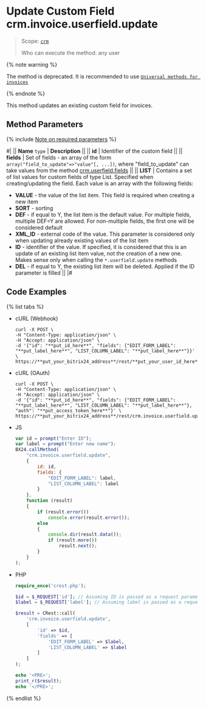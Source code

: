 # Update Custom Field crm.invoice.userfield.update

> Scope: [`crm`](../../../scopes/permissions.md)
>
> Who can execute the method: any user

{% note warning %}

The method is deprecated. It is recommended to use [`Universal methods for invoices`](../../universal/invoice.md)

{% endnote %}

This method updates an existing custom field for invoices.

## Method Parameters

{% include [Note on required parameters](../../../../_includes/required.md) %}

#|
|| **Name**
`type` | **Description** ||
|| **id** | Identifier of the custom field ||
|| **fields** | Set of fields - an array of the form `array("field_to_update"=>"value"[, ...])`, where "field_to_update" can take values from the method [crm.userfield.fields](../../universal/user-defined-fields/crm-userfield-fields.md) ||
|| **LIST** | Contains a set of list values for custom fields of type List. Specified when creating/updating the field. Each value is an array with the following fields: 
- **VALUE** - the value of the list item. This field is required when creating a new item  
- **SORT** - sorting 
- **DEF** - if equal to Y, the list item is the default value. For multiple fields, multiple DEF=Y are allowed. For non-multiple fields, the first one will be considered default  
- **XML_ID** - external code of the value. This parameter is considered only when updating already existing values of the list item
- **ID** - identifier of the value. If specified, it is considered that this is an update of an existing list item value, not the creation of a new one. Makes sense only when calling the `*.userfield.update` methods
- **DEL** - if equal to Y, the existing list item will be deleted. Applied if the ID parameter is filled ||
|#

## Code Examples

{% list tabs %}

- cURL (Webhook)

    ```http
    curl -X POST \
    -H "Content-Type: application/json" \
    -H "Accept: application/json" \
    -d '{"id": "**put_id_here**", "fields": {"EDIT_FORM_LABEL": "**put_label_here**", "LIST_COLUMN_LABEL": "**put_label_here**"}}' \
    https://**put_your_bitrix24_address**/rest/**put_your_user_id_here**/**put_your_webhook_here**/crm.invoice.userfield.update
    ```

- cURL (OAuth)

    ```http
    curl -X POST \
    -H "Content-Type: application/json" \
    -H "Accept: application/json" \
    -d '{"id": "**put_id_here**", "fields": {"EDIT_FORM_LABEL": "**put_label_here**", "LIST_COLUMN_LABEL": "**put_label_here**"}, "auth": "**put_access_token_here**"}' \
    https://**put_your_bitrix24_address**/rest/crm.invoice.userfield.update
    ```

- JS

    ```js
    var id = prompt("Enter ID");
    var label = prompt("Enter new name");
    BX24.callMethod(
        "crm.invoice.userfield.update",
        {
            id: id,
            fields: {
                "EDIT_FORM_LABEL": label,
                "LIST_COLUMN_LABEL": label
            }
        },
        function (result)
        {
            if (result.error())
                console.error(result.error());
            else
            {
                console.dir(result.data());
                if (result.more())
                    result.next();
            }
        }
    );
    ```

- PHP

    ```php
    require_once('crest.php');

    $id = $_REQUEST['id']; // Assuming ID is passed as a request parameter
    $label = $_REQUEST['label']; // Assuming label is passed as a request parameter

    $result = CRest::call(
        'crm.invoice.userfield.update',
        [
            'id' => $id,
            'fields' => [
                'EDIT_FORM_LABEL' => $label,
                'LIST_COLUMN_LABEL' => $label
            ]
        ]
    );

    echo '<PRE>';
    print_r($result);
    echo '</PRE>';
    ```

{% endlist %}